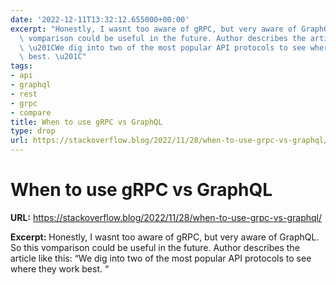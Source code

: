 ```yaml
---
date: '2022-12-11T13:32:12.655000+00:00'
excerpt: "Honestly, I wasnt too aware of gRPC, but very aware of GraphQL. So this\
  \ vomparison could be useful in the future. Author describes the article like this:\
  \ \u201CWe dig into two of the most popular API protocols to see where they work\
  \ best. \u201C"
tags:
- api
- graphql
- rest
- grpc
- compare
title: When to use gRPC vs GraphQL
type: drop
url: https://stackoverflow.blog/2022/11/28/when-to-use-grpc-vs-graphql/
---
```


# When to use gRPC vs GraphQL

**URL:** https://stackoverflow.blog/2022/11/28/when-to-use-grpc-vs-graphql/

**Excerpt:** Honestly, I wasnt too aware of gRPC, but very aware of GraphQL. So this vomparison could be useful in the future. Author describes the article like this: “We dig into two of the most popular API protocols to see where they work best. “

